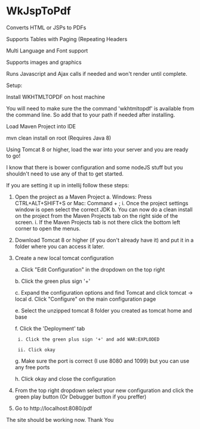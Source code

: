 # WkJspToPdf
Converts HTML or JSPs to PDFs

Supports Tables with Paging (Repeating Headers

Multi Language and Font support

Supports images and graphics

Runs Javascript and Ajax calls if needed and won't render until complete.

Setup:

Install WKHTMLTOPDF on host machine

You will need to make sure the the command 'wkhtmltopdf' is available from the command line. So add that to your path if needed after installing. 

Load Maven Project into IDE

mvn clean install on root (Requires Java 8)

Using Tomcat 8 or higher, load the war into your server and you are ready to go!

I know that there is bower configuration and some nodeJS stuff but you shouldn't need to use any of that to get started. 

If you are setting it up in intellij follow these steps: 

1. Open the project as a Maven Project
	a. Windows: Press CTRL+ALT+SHIFT+S or Mac: Command + ;
		i. Once the project settings window is open select the correct JDK
	b. You can now do a clean install on the project from the Maven Projects tab on the right side of the screen.
		i. If the Maven Projects tab is not there click the bottom left corner to open the menus.
2. Download Tomcat 8 or higher (if you don't already have it) and put it in a folder where you can access it later.
3. Create a new local tomcat configuration

	a. Click "Edit Configuration" in the dropdown on the top right

	b. Click the green plus sign '+'


	c. Expand the configuration options and find Tomcat and click tomcat -> local
	d. Click "Configure" on the main configuration page

	e. Select the unzipped tomcat 8 folder you created as tomcat home and base

	f. Click the 'Deployment' tab

		i. Click the green plus sign '+' and add WAR:EXPLODED

		ii. Click okay

	g. Make sure the port is correct (I use 8080 and 1099) but you can use any free ports

	h. Click okay and close the configuration

4. From the top right dropdown select your new configuration and click the green play button (Or Debugger button if you preffer)

5. Go to http://localhost:8080/pdf


The site should be working now. Thank You

